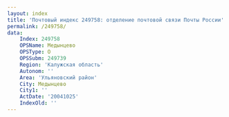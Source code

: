 ```yaml
---
layout: index
title: 'Почтовый индекс 249758: отделение почтовой связи Почты России'
permalink: /249758/
data:
    Index: 249758
    OPSName: Медынцево
    OPSType: О
    OPSSubm: 249739
    Region: 'Калужская область'
    Autonom: ''
    Area: 'Ульяновский район'
    City: Медынцево
    City1: ''
    ActDate: '20041025'
    IndexOld: ''
---
```

